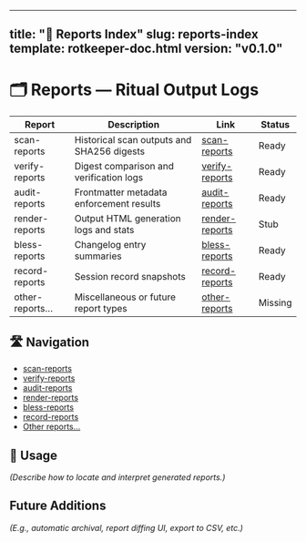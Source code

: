 

---
title: "📑 Reports Index"
slug: reports-index
template: rotkeeper-doc.html
version: "v0.1.0"
---
<!-- asset-meta:
     name:        "reports-index.md"
     version:     "v0.1.0"
     description: "Index of all generated report artifacts"
     author:      "Rotkeeper Ritual Council"
-->

# 🗂️ Reports — Ritual Output Logs

<!-- The council’s ledger of generated reports -->

| Report                  | Description                                      | Link                                     | Status   |
|-------------------------|--------------------------------------------------|------------------------------------------|----------|
| scan-reports            | Historical scan outputs and SHA256 digests       | [scan-reports](reports/scan-reports.html) | Ready    |
| verify-reports          | Digest comparison and verification logs          | [verify-reports](reports/verify-reports.html) | Ready    |
| audit-reports           | Frontmatter metadata enforcement results         | [audit-reports](reports/audit-reports.html) | Ready    |
| render-reports          | Output HTML generation logs and stats            | [render-reports](reports/render-reports.html) | Stub     |
| bless-reports           | Changelog entry summaries                        | [bless-reports](reports/bless-reports.html) | Ready    |
| record-reports          | Session record snapshots                         | [record-reports](reports/record-reports.html) | Ready    |
| other-reports…          | Miscellaneous or future report types             | [other-reports](reports/index.html)      | Missing  |

## 🛣️ Navigation

<!-- Quick navigation to reports -->
- [scan-reports](reports/scan-reports.html)
- [verify-reports](reports/verify-reports.html)
- [audit-reports](reports/audit-reports.html)
- [render-reports](reports/render-reports.html)
- [bless-reports](reports/bless-reports.html)
- [record-reports](reports/record-reports.html)
- [Other reports…](reports/index.html)

## 🧭 Usage

*(Describe how to locate and interpret generated reports.)*

## Future Additions

*(E.g., automatic archival, report diffing UI, export to CSV, etc.)*